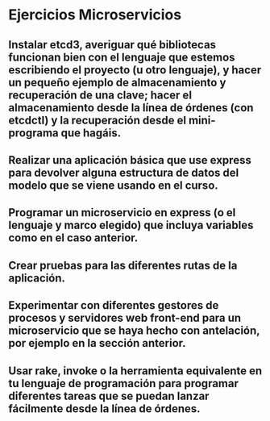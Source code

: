 # Ejercicios Microservicios

## Instalar etcd3, averiguar qué bibliotecas funcionan bien con el lenguaje que estemos escribiendo el proyecto (u otro lenguaje), y hacer un pequeño ejemplo de almacenamiento y recuperación de una clave; hacer el almacenamiento desde la línea de órdenes (con etcdctl) y la recuperación desde el mini-programa que hagáis.

## Realizar una aplicación básica que use express para devolver alguna estructura de datos del modelo que se viene usando en el curso.

## Programar un microservicio en express (o el lenguaje y marco elegido) que incluya variables como en el caso anterior.

## Crear pruebas para las diferentes rutas de la aplicación.

## Experimentar con diferentes gestores de procesos y servidores web front-end para un microservicio que se haya hecho con antelación, por ejemplo en la sección anterior.

## Usar rake, invoke o la herramienta equivalente en tu lenguaje de programación para programar diferentes tareas que se puedan lanzar fácilmente desde la línea de órdenes.